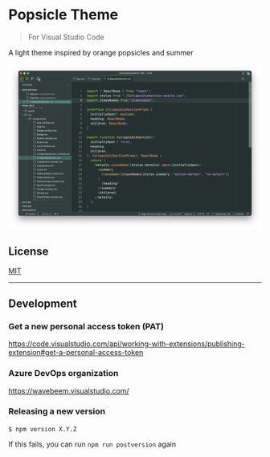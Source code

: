 # Popsicle Theme

> For Visual Studio Code

A light theme inspired by orange popsicles and summer

![](img/screenshot.webp)

## License

[MIT](LICENSE)

---

## Development

### Get a new personal access token (PAT)

https://code.visualstudio.com/api/working-with-extensions/publishing-extension#get-a-personal-access-token

### Azure DevOps organization

https://wavebeem.visualstudio.com/

### Releasing a new version

```
$ npm version X.Y.Z
```

If this fails, you can run `npm run postversion` again
